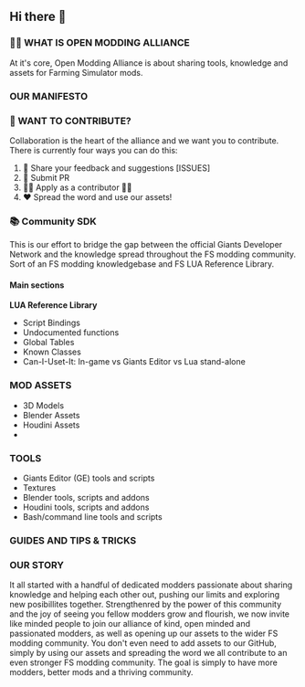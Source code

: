## Hi there 👋

### 🙋‍♀️ WHAT IS OPEN MODDING ALLIANCE
At it's core, Open Modding Alliance is about sharing tools, knowledge and assets for Farming Simulator mods. 

### OUR MANIFESTO


### 🌈 WANT TO CONTRIBUTE?
Collaboration is the heart of the alliance and we want you to contribute. There is currently four ways you can do this:
1. 🐛 Share your feedback and suggestions [ISSUES]
2. 📩 Submit PR
3. 👩‍💻 Apply as a contributor 👩‍💻
4. ❤️ Spread the word and use our assets! 

### 📚 Community SDK
This is our effort to bridge the gap between the official Giants Developer Network and the knowledge spread throughout the FS modding community. Sort of an FS modding knowledgebase and FS LUA Reference Library.

#### Main sections
**LUA Reference Library**
-   Script Bindings
-   Undocumented functions
- Global Tables
- Known Classes
- Can-I-Uset-It: In-game vs Giants Editor vs Lua stand-alone

### MOD ASSETS
- 3D Models
- Blender Assets
- Houdini Assets
- 

### TOOLS
- Giants Editor (GE) tools and scripts
- Textures
- Blender tools, scripts and addons
- Houdini tools, scripts and addons
- Bash/command line tools and scripts


### GUIDES AND TIPS & TRICKS 

### OUR STORY
It all started with a handful of dedicated modders passionate about sharing knowledge and helping each other out, pushing our limits and exploring new posibillites together. Strengthenred by the power of this community and the joy of seeing you fellow modders grow and flourish, we now invite like minded people to join our alliance of kind, open minded and passionated modders, as well as opening up our assets to the wider FS modding community. You don't even need to add assets to our GitHub, simply by using our assets and spreading the word we all contribute to an even stronger FS modding community. The goal is simply to have more modders, better mods and a thriving community. 

<!--

**Here are some ideas to get you started:**

🙋‍♀️ A short introduction - what is your organization all about?
🌈 Contribution guidelines - how can the community get involved?
👩‍💻 Useful resources - where can the community find your docs? Is there anything else the community should know?
🍿 Fun facts - what does your team eat for breakfast?
🧙 Remember, you can do mighty things with the power of [Markdown](https://docs.github.com/github/writing-on-github/getting-started-with-writing-and-formatting-on-github/basic-writing-and-formatting-syntax)
-->
